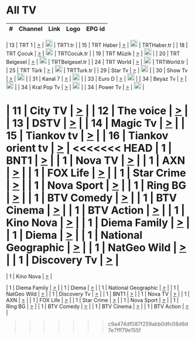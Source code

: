 <h1>All TV</h1>

| #   | Channel        | Link  | Logo | EPG id |
|:---:|:--------------:|:-----:|:----:|:------:|

| 13  | TRT 1            | [>](https://tv-trt1.medya.trt.com.tr/master.m3u8) | <img height="20" src="https://i.imgur.com/j786OLG.png"/> | TRT1.tr |
| 15  | TRT Haber        | [>](https://tv-trthaber.medya.trt.com.tr/master.m3u8) | <img height="20" src="https://i.imgur.com/OVfo8Ab.png"/> | TRTHaber.tr |
| 18  | TRT Çocuk        | [>](https://tv-trtcocuk.medya.trt.com.tr/master.m3u8) | <img height="20" src="https://i.imgur.com/QLFmD6d.png"/> | TRTCocuk.tr |
| 19  | TRT Müzik        | [>](https://tv-trtmuzik.medya.trt.com.tr/master.m3u8) | <img height="20" src="https://i.imgur.com/fIVFCEd.png"/> |
| 20  | TRT Belgesel     | [>](https://tv-trtbelgesel.medya.trt.com.tr/master.m3u8) | <img height="20" src="https://i.imgur.com/MGO87pe.png"/> | TRTBelgesel.tr |
| 24  | TRT World        | [>](https://tv-trtworld.medya.trt.com.tr/master.m3u8) | <img height="20" src="https://i.imgur.com/JEA2xpv.png"/> | TRTWorld.tr |
| 25  | TRT Türk         | [>](https://tv-trtturk.medya.trt.com.tr/master.m3u8) | <img height="20" src="https://i.imgur.com/OSTOQNw.png"/> | TRTTurk.tr |
| 29  | Star Tv   | [>](https://dogus-live.daioncdn.net/startv/startv_360p.m3u8) | <img height="20" src="https://i.imgur.com/IebUZx1.png"/> |
| 30  | Show Tv     | [>](https://ciner-live.daioncdn.net/showtv/showtv.m3u8) | <img height="20" src="https://i.imgur.com/IebUZx1.png"/> |
| 31  | Kanal 7     | [>](https://kanal7-live.daioncdn.net/kanal7/kanal7.m3u8) | <img height="20" src="https://i.imgur.com/IebUZx1.png"/> |
| 33  | Euro D    | [>](https://www.youtube.com/user/KanalD/live) | <img height="20" src="https://i.imgur.com/IebUZx1.png"/> |
| 34  | Beyaz Tv     | [>](https://beyaztv-live.daioncdn.net/beyaztv/beyaztv.m3u8) | <img height="20" src="https://i.imgur.com/IebUZx1.png"/> |
| 34  | Kral Pop Tv     | [>](https://www.youtube.com/watch?v=GuFTuKoXepw) | <img height="20" src="https://i.imgur.com/IebUZx1.png"/> |
| 34  | Power Tv     | [>](https://livetv.powerapp.com.tr/powerTV/powerhd.smil/chunklist.m3u8) | <img height="20" src="https://i.imgur.com/IebUZx1.png"/> |


| 11  | City TV | [>](https://tv.city.bg/play/tshls/citytv/index.m3u8) |
| 12  | The voice | [>](https://bss1.neterra.tv/thevoice/thevoice.m3u8) |
| 13  | DSTV | [>](http://46.249.95.140:8081/hls/data.m3u8) |
| 14  | Magic Tv | [>](https://bss1.neterra.tv/magictv/magictv.m3u8) |
| 15  | Tiankov tv | [>](https://streamer103.neterra.tv/tiankov-folk/live.m3u8) |
| 16  | Tiankov orient tv | [>](https://streamer103.neterra.tv/tiankov-orient/live.m3u8) |
<<<<<<< HEAD
| 1 | BNT1 | [>](https://ymkaya.xyz:14058/tv/bnt1/playlist.m3u8?wmsAuthSign=c2VydmVyX3RpbWU9MS80LzIwMjUgMTozOTo0MyBQTSZoYXNoX3ZhbHVlPWx5a1J0WUYvc3NzWUxpY1BCckI0UGc9PSZ2YWxpZG1pbnV0ZXM9NjA=) |
| 1 | Nova TV | [>](https://ymkaya.xyz:14058/tv/novatv/playlist.m3u8?wmsAuthSign=c2VydmVyX3RpbWU9MS80LzIwMjUgMTozOTo1MyBQTSZoYXNoX3ZhbHVlPU1QM0FFVUlPMEFTNmtiRThudGovU2c9PSZ2YWxpZG1pbnV0ZXM9NjA=) |
| 1 | AXN | [>](https://ymkaya.xyz:14058/tv/axn/playlist.m3u8?wmsAuthSign=c2VydmVyX3RpbWU9MS80LzIwMjUgMTo0MDowNCBQTSZoYXNoX3ZhbHVlPWlwUU1kL1pYaGJRZWdrOXhERElxc2c9PSZ2YWxpZG1pbnV0ZXM9NjA=) |
| 1 | FOX Life | [>](https://ymkaya.xyz:14058/tv/foxlife/playlist.m3u8?wmsAuthSign=c2VydmVyX3RpbWU9MS80LzIwMjUgMTo0MDoxMyBQTSZoYXNoX3ZhbHVlPWI4cU1aeW00YVZQaWhQdGllVDUvZ3c9PSZ2YWxpZG1pbnV0ZXM9NjA=) |
| 1 | Star Crime | [>](https://ymkaya.xyz:14058/tv/foxcrime/playlist.m3u8?wmsAuthSign=c2VydmVyX3RpbWU9MS80LzIwMjUgMTo0MDoyMyBQTSZoYXNoX3ZhbHVlPVVEdEE4WXFnSnVSM1FMNnhmaVNpZHc9PSZ2YWxpZG1pbnV0ZXM9NjA=) |
| 1 | Nova Sport | [>](https://ymkaya.xyz:14058/tv/novasport/playlist.m3u8?wmsAuthSign=c2VydmVyX3RpbWU9MS80LzIwMjUgMTo0MDozNCBQTSZoYXNoX3ZhbHVlPVUyN0lJTk45Yk5JWUwxWk02bG9mdXc9PSZ2YWxpZG1pbnV0ZXM9NjA=) |
| 1 | Ring BG | [>](https://ymkaya.xyz:14058/tv/ringbg/playlist.m3u8?wmsAuthSign=c2VydmVyX3RpbWU9MS80LzIwMjUgMTo0MDo0MyBQTSZoYXNoX3ZhbHVlPUlJSmxlakZhMnFCbFJaQU55NmJYU1E9PSZ2YWxpZG1pbnV0ZXM9NjA=) |
| 1 | BTV Comedy | [>](https://ymkaya.xyz:14058/tv/btvcomedy/playlist.m3u8?wmsAuthSign=c2VydmVyX3RpbWU9MS80LzIwMjUgMTo0MDo1MyBQTSZoYXNoX3ZhbHVlPWVyQ1VoZjNXRVhUaEJUL2VWWVNqbEE9PSZ2YWxpZG1pbnV0ZXM9NjA=) |
| 1 | BTV Cinema | [>](https://ymkaya.xyz:14058/tv/btvcinema/playlist.m3u8?wmsAuthSign=c2VydmVyX3RpbWU9MS80LzIwMjUgMTo0MTowMyBQTSZoYXNoX3ZhbHVlPUE3cG43M01WY2UyVjJDQXdpYXU3R3c9PSZ2YWxpZG1pbnV0ZXM9NjA=) |
| 1 | BTV Action | [>](https://ymkaya.xyz:14058/tv/btvaction/playlist.m3u8?wmsAuthSign=c2VydmVyX3RpbWU9MS80LzIwMjUgMTo0MToxMyBQTSZoYXNoX3ZhbHVlPXkweEl5aEY5bmlsM2hNaktOM0tOVHc9PSZ2YWxpZG1pbnV0ZXM9NjA=) |
| 1 | Kino Nova | [>](https://ymkaya.xyz:14058/tv/kinonova/playlist.m3u8?wmsAuthSign=c2VydmVyX3RpbWU9MS80LzIwMjUgMTo0MToyMyBQTSZoYXNoX3ZhbHVlPW9vMWdPOHlUN0JzYlhWaEVjL2tYckE9PSZ2YWxpZG1pbnV0ZXM9NjA=) |
| 1 | Diema Family | [>](https://ymkaya.xyz:14058/tv/diemafamily/playlist.m3u8?wmsAuthSign=c2VydmVyX3RpbWU9MS80LzIwMjUgMTo0MTozMyBQTSZoYXNoX3ZhbHVlPVJWcUFqYkphWHZHREtlalFuMEUrTFE9PSZ2YWxpZG1pbnV0ZXM9NjA=) |
| 1 | Diema | [>](https://ymkaya.xyz:14058/tv/diema/playlist.m3u8?wmsAuthSign=c2VydmVyX3RpbWU9MS80LzIwMjUgMTo0MTo0MyBQTSZoYXNoX3ZhbHVlPXh6WkwyWDhOT0NXajZNdkk1dU9BTmc9PSZ2YWxpZG1pbnV0ZXM9NjA=) |
| 1 | National Geographic | [>](https://ymkaya.xyz:14058/tv/natgeo/playlist.m3u8?wmsAuthSign=c2VydmVyX3RpbWU9MS80LzIwMjUgMTo0Mjo0MiBQTSZoYXNoX3ZhbHVlPWVuNE85aEx1VGhXWEM1VWxTQTF3Vmc9PSZ2YWxpZG1pbnV0ZXM9NjA=) |
| 1 | NatGeo Wild | [>](https://ymkaya.xyz:14058/tv/natgeowild/playlist.m3u8?wmsAuthSign=c2VydmVyX3RpbWU9MS80LzIwMjUgMTo0Mjo1MSBQTSZoYXNoX3ZhbHVlPXEvOW1IODRFMGxocTlqYXNORk5Tb2c9PSZ2YWxpZG1pbnV0ZXM9NjA=) |
| 1 | Discovery Tv | [>](https://ymkaya.xyz:14058/tv/discovery/playlist.m3u8?wmsAuthSign=c2VydmVyX3RpbWU9MS80LzIwMjUgMTo0MzowMSBQTSZoYXNoX3ZhbHVlPWQ1WENsaHpKSGN5WHZLc0dyRW1NWVE9PSZ2YWxpZG1pbnV0ZXM9NjA=) |
=======


| 1 | Kino Nova | [>](https://ymkaya.xyz:11336/tv/kinonova/playlist.m3u8?wmsAuthSign=c2VydmVyX3RpbWU9MS8yLzIwMjUgNDo0MDoyMCBBTSZoYXNoX3ZhbHVlPWlFS1FrWEtMMVRFM3l5YklUWUJQUHc9PSZ2YWxpZG1pbnV0ZXM9NjA=) |

| 1 | Diema Family | [>](https://ymkaya.xyz:11336/tv/diemafamily/playlist.m3u8?wmsAuthSign=c2VydmVyX3RpbWU9MS8yLzIwMjUgNDo0MDozMCBBTSZoYXNoX3ZhbHVlPUVUaTVKTldvZTF5WVVCM0YwL21kaXc9PSZ2YWxpZG1pbnV0ZXM9NjA=) |
| 1 | Diema | [>](https://ymkaya.xyz:11336/tv/diema/playlist.m3u8?wmsAuthSign=c2VydmVyX3RpbWU9MS8yLzIwMjUgNDo0MDo0MCBBTSZoYXNoX3ZhbHVlPVlYMWVJT2NuUjNpUTBsaytEUFFOS2c9PSZ2YWxpZG1pbnV0ZXM9NjA=) |
| 1 | National Geographic | [>](https://ymkaya.xyz:11336/tv/natgeo/playlist.m3u8?wmsAuthSign=c2VydmVyX3RpbWU9MS8yLzIwMjUgNDo0MTo0MSBBTSZoYXNoX3ZhbHVlPTJQTlVmcG5nYWx0M013eUhGRGxnd0E9PSZ2YWxpZG1pbnV0ZXM9NjA=) |
| 1 | NatGeo Wild | [>](https://ymkaya.xyz:11336/tv/natgeowild/playlist.m3u8?wmsAuthSign=c2VydmVyX3RpbWU9MS8yLzIwMjUgNDo0MTo1MSBBTSZoYXNoX3ZhbHVlPVl1OXZaTTliN0hGWEN3eDBYd1duNkE9PSZ2YWxpZG1pbnV0ZXM9NjA=) |
| 1 | Discovery Tv | [>](https://ymkaya.xyz:11336/tv/discovery/playlist.m3u8?wmsAuthSign=c2VydmVyX3RpbWU9MS8yLzIwMjUgNDo0MjowMSBBTSZoYXNoX3ZhbHVlPWtBQmdLNlY2RmQwWElzMVYzSDJyVkE9PSZ2YWxpZG1pbnV0ZXM9NjA=) |
| 1 | BNT1 | [>](https://ymkaya.xyz:11336/tv/bnt1/playlist.m3u8?wmsAuthSign=c2VydmVyX3RpbWU9MS8yLzIwMjUgNDozODozOCBBTSZoYXNoX3ZhbHVlPVVrMVlRQXpJWlhYeUh6ZFVpSC9NMUE9PSZ2YWxpZG1pbnV0ZXM9NjA=) |
| 1 | Nova TV | [>](https://ymkaya.xyz:11336/tv/novatv/playlist.m3u8?wmsAuthSign=c2VydmVyX3RpbWU9MS8yLzIwMjUgNDozODo0OCBBTSZoYXNoX3ZhbHVlPUVxQjh1a0ZzYkVGZU8zZDFGTzdreVE9PSZ2YWxpZG1pbnV0ZXM9NjA=) |
| 1 | AXN | [>](https://ymkaya.xyz:11336/tv/axn/playlist.m3u8?wmsAuthSign=c2VydmVyX3RpbWU9MS8yLzIwMjUgNDozODo1OCBBTSZoYXNoX3ZhbHVlPUpkWStGY1hkNXhaOVpPZ0thQ0FZL3c9PSZ2YWxpZG1pbnV0ZXM9NjA=) |
| 1 | FOX Life | [>](https://ymkaya.xyz:11336/tv/foxlife/playlist.m3u8?wmsAuthSign=c2VydmVyX3RpbWU9MS8yLzIwMjUgNDozOToxMCBBTSZoYXNoX3ZhbHVlPWt1ZDc1T3AzYlZDTjJnSy9TU0xJZlE9PSZ2YWxpZG1pbnV0ZXM9NjA=) |
| 1 | Star Crime | [>](https://ymkaya.xyz:11336/tv/foxcrime/playlist.m3u8?wmsAuthSign=c2VydmVyX3RpbWU9MS8yLzIwMjUgNDozOToyMCBBTSZoYXNoX3ZhbHVlPXIwVU45Nm9FR1l2enNkTG9TanBxbmc9PSZ2YWxpZG1pbnV0ZXM9NjA=) |
| 1 | Nova Sport | [>](https://ymkaya.xyz:11336/tv/novasport/playlist.m3u8?wmsAuthSign=c2VydmVyX3RpbWU9MS8yLzIwMjUgNDozOTozMCBBTSZoYXNoX3ZhbHVlPXlSZ0UxazVaM0xhSmc0NmR4T0c1T2c9PSZ2YWxpZG1pbnV0ZXM9NjA=) |
| 1 | Ring BG | [>](https://ymkaya.xyz:11336/tv/ringbg/playlist.m3u8?wmsAuthSign=c2VydmVyX3RpbWU9MS8yLzIwMjUgNDozOTo0MCBBTSZoYXNoX3ZhbHVlPTR4aUlFNHVUYWN4enY1WkVuOFZma2c9PSZ2YWxpZG1pbnV0ZXM9NjA=) |
| 1 | BTV Comedy | [>](https://ymkaya.xyz:11336/tv/btvcomedy/playlist.m3u8?wmsAuthSign=c2VydmVyX3RpbWU9MS8yLzIwMjUgNDozOTo1MCBBTSZoYXNoX3ZhbHVlPUtrMTJ2RHNTTUU1RFp1ZkVOdXFSK3c9PSZ2YWxpZG1pbnV0ZXM9NjA=) |
| 1 | BTV Cinema | [>](https://ymkaya.xyz:11336/tv/btvcinema/playlist.m3u8?wmsAuthSign=c2VydmVyX3RpbWU9MS8yLzIwMjUgNDozOTo1OSBBTSZoYXNoX3ZhbHVlPTZWcU9FZW56cG1NM1lrYy8xNE5NeHc9PSZ2YWxpZG1pbnV0ZXM9NjA=) |
| 1 | BTV Action | [>](https://ymkaya.xyz:11336/tv/btvaction/playlist.m3u8?wmsAuthSign=c2VydmVyX3RpbWU9MS8yLzIwMjUgNDo0MDoxMCBBTSZoYXNoX3ZhbHVlPUlDd0ErRkZVWThyMVZwR3c2REdGZ3c9PSZ2YWxpZG1pbnV0ZXM9NjA=) |
>>>>>>> c9a474df087f259abb0dfc08d8d7e7fff79e155f
